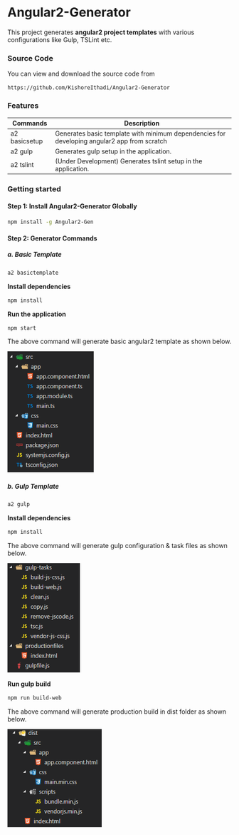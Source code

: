 # Angular2-Generator

This project generates **angular2 project templates** with various configurations like Gulp, TSLint etc.

### Source Code

You can view and download the source code from

```link
https://github.com/KishoreIthadi/Angular2-Generator
```

### Features

| Commands         | Description                                                                                 |
|------------------|---------------------------------------------------------------------------------------------|
| a2 basicsetup    | Generates basic template with minimum dependencies for developing angular2 app from scratch |
| a2 gulp          | Generates gulp setup in the application.                                                    |
| a2 tslint        | (Under Development) Generates tslint setup in the application.                              |

### Getting started

#### Step 1: Install Angular2-Generator Globally

```bash
npm install -g Angular2-Gen
```

#### Step 2: Generator Commands

##### a. Basic Template

```bash
a2 basictemplate
```

**Install dependencies**
```bash
npm install
```

**Run the application**

```bash
npm start
```

The above command will generate basic angular2 template as shown below.

![Alt text](https://github.com/KishoreIthadi/Angular2-Generator/blob/master/readmefiles/images/basicSetup.png?raw=true "Basic Setup")

##### b. Gulp Template

```bash
a2 gulp
```

**Install dependencies**
```bash
npm install
```

The above command will generate gulp configuration & task files as shown below.

![Alt text](https://github.com/KishoreIthadi/Angular2-Generator/blob/master/readmefiles/images/gulpSetup.png?raw=true "Gulp Setup")


**Run gulp build**

```bash
npm run build-web
```

The above command will generate production build in dist folder as shown below.

![Alt text](https://github.com/KishoreIthadi/Angular2-Generator/blob/master/readmefiles/images/gulpDist.png?raw=true "Gulp Build")
